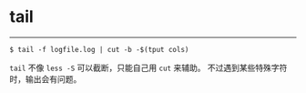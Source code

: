 # tail

---

```
$ tail -f logfile.log | cut -b -$(tput cols)
```

`tail` 不像 `less -S` 可以截断，只能自己用 `cut` 来辅助。
不过遇到某些特殊字符时，输出会有问题。
